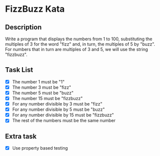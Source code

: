 # FizzBuzz Kata

## Description
Write a program that displays the numbers from 1 to 100, substituting the multiples of 3 for the word "fizz" and, in 
turn, the multiples of 5 by "buzz". For numbers that in turn are multiples of 3 and 5, we will use the string "fizzbuzz".

## Task List
- [x] The number 1 must be "1"
- [x] The number 3 must be "fizz"
- [x] The number 5 must be "buzz"
- [x] The number 15 must be "fizzbuzz"
- [x] For any number divisible by 3 must be "fizz"
- [x] For any number divisible by 5 must be "buzz"
- [x] For any number divisible by 15 must be "fizzbuzz"
- [x] The rest of the numbers must be the same number

## Extra task 
- [x] Use property based testing